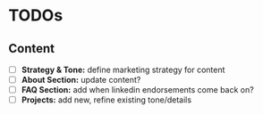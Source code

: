 # TODOs

## Content

- [ ] **Strategy & Tone:** define marketing strategy for content
- [ ] **About Section:** update content?
- [ ] **FAQ Section:** add when linkedin endorsements come back on?
- [ ] **Projects:** add new, refine existing tone/details
